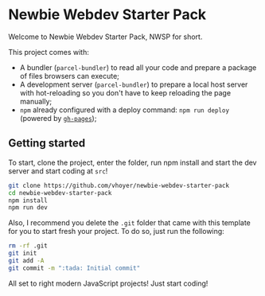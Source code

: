 Newbie Webdev Starter Pack
==========================

Welcome to Newbie Webdev Starter Pack, NWSP for short.

This project comes with:

- A bundler (`parcel-bundler`) to read all your code and prepare a package of files browsers can execute;
- A development server (`parcel-bundler`) to prepare a local host server with hot-reloading so you don't have to keep reloading the page manually;
- `npm` already configured with a deploy command: `npm run deploy` (powered by [`gh-pages`](https://www.npmjs.com/package/gh-pages));

Getting started
---------------

To start, clone the project, enter the folder, run npm install and start the dev server and start coding at `src`!

```bash
git clone https://github.com/vhoyer/newbie-webdev-starter-pack
cd newbie-webdev-starter-pack
npm install
npm run dev
```

Also, I recommend you delete the `.git` folder that came with this template for you to start fresh your project. To do so, just run the following:

```bash
rm -rf .git
git init
git add -A
git commit -m ":tada: Initial commit"
```

All set to right modern JavaScript projects! Just start coding!
